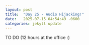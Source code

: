 ```yaml
---
layout: post
title:  "Day 25 - Audio Hijacking!"
date:   2025-07-15 04:54:49 -0600
categories: jekyll update
---
```


TO DO
(12 hours at the office :)